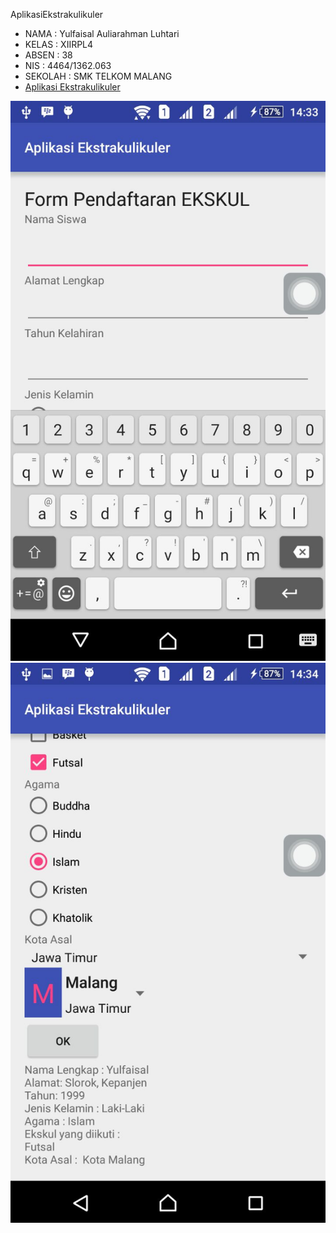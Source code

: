 AplikasiEkstrakulikuler

* NAMA      : Yulfaisal Auliarahman Luhtari
* KELAS     : XIIRPL4
* ABSEN     : 38
* NIS       : 4464/1362.063
* SEKOLAH   : SMK TELKOM MALANG 
* [Aplikasi Ekstrakulikuler](https://github.com/Yulfaisal87/AplikasiEkstrakulikuler/blob/master/AplikasiEkstrakulikuler.apk)

![Screenshoot1](https://github.com/Yulfaisal87/AplikasiEkstrakulikuler/blob/master/WhatsApp%20Image%202016-10-16%20at%2014.34.27%20(1).jpeg)
![Screenshoot2](https://github.com/Yulfaisal87/AplikasiEkstrakulikuler/blob/master/WhatsApp%20Image%202016-10-16%20at%2014.34.27.jpeg)
